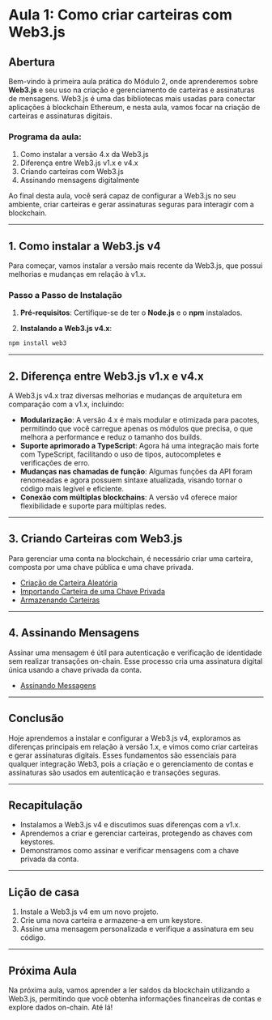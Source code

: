 # Aula 1: **Como criar carteiras com Web3.js**

## Abertura

Bem-vindo à primeira aula prática do Módulo 2, onde aprenderemos sobre **Web3.js** e seu uso na criação e gerenciamento de carteiras e assinaturas de mensagens. Web3.js é uma das bibliotecas mais usadas para conectar aplicações à blockchain Ethereum, e nesta aula, vamos focar na criação de carteiras e assinaturas digitais.

### Programa da aula:

1. Como instalar a versão 4.x da Web3.js
2. Diferença entre Web3.js v1.x e v4.x
3. Criando carteiras com Web3.js
4. Assinando mensagens digitalmente

Ao final desta aula, você será capaz de configurar a Web3.js no seu ambiente, criar carteiras e gerar assinaturas seguras para interagir com a blockchain.

---

## 1. Como instalar a Web3.js v4

Para começar, vamos instalar a versão mais recente da Web3.js, que possui melhorias e mudanças em relação à v1.x.

### Passo a Passo de Instalação

1. **Pré-requisitos**: Certifique-se de ter o **Node.js** e o **npm** instalados.

2. **Instalando a Web3.js v4.x**:

```bash
npm install web3
```

---

## 2. Diferença entre Web3.js v1.x e v4.x

A Web3.js v4.x traz diversas melhorias e mudanças de arquitetura em comparação com a v1.x, incluindo:

- **Modularização**: A versão 4.x é mais modular e otimizada para pacotes, permitindo que você carregue apenas os módulos que precisa, o que melhora a performance e reduz o tamanho dos builds.
- **Suporte aprimorado a TypeScript**: Agora há uma integração mais forte com TypeScript, facilitando o uso de tipos, autocompletes e verificações de erro.
- **Mudanças nas chamadas de função**: Algumas funções da API foram renomeadas e agora possuem sintaxe atualizada, visando tornar o código mais legível e eficiente.
- **Conexão com múltiplas blockchains**: A versão v4 oferece maior flexibilidade e suporte para múltiplas redes.

---

## 3. Criando Carteiras com Web3.js

Para gerenciar uma conta na blockchain, é necessário criar uma carteira, composta por uma chave pública e uma chave privada.

- [Criação de Carteira Aleatória](../playground/aula1/createRandomWallet.js)
- [Importando Carteira de uma Chave Privada](../playground/aula1/importWalletFromPrivateKey.js)
- [Armazenando Carteiras](../playground/aula1/encryptWallet.js)

---

## 4. Assinando Mensagens

Assinar uma mensagem é útil para autenticação e verificação de identidade sem realizar transações on-chain. Esse processo cria uma assinatura digital única usando a chave privada da conta.

- [Assinando Messagens](../playground/aula1/signMessage.js)

---

## Conclusão

Hoje aprendemos a instalar e configurar a Web3.js v4, exploramos as diferenças principais em relação à versão 1.x, e vimos como criar carteiras e gerar assinaturas digitais. Esses fundamentos são essenciais para qualquer integração Web3, pois a criação e o gerenciamento de contas e assinaturas são usados em autenticação e transações seguras.

---

## Recapitulação

- Instalamos a Web3.js v4 e discutimos suas diferenças com a v1.x.
- Aprendemos a criar e gerenciar carteiras, protegendo as chaves com keystores.
- Demonstramos como assinar e verificar mensagens com a chave privada da conta.

---

## Lição de casa

1. Instale a Web3.js v4 em um novo projeto.
2. Crie uma nova carteira e armazene-a em um keystore.
3. Assine uma mensagem personalizada e verifique a assinatura em seu código.

---

## Próxima Aula

Na próxima aula, vamos aprender a ler saldos da blockchain utilizando a Web3.js, permitindo que você obtenha informações financeiras de contas e explore dados on-chain. Até lá!
